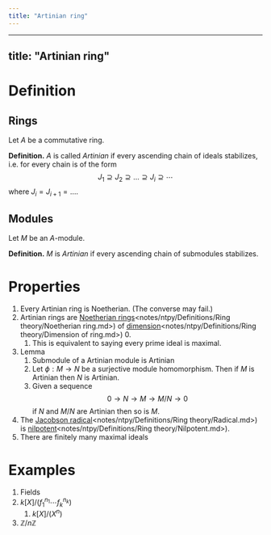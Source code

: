 ```yaml
---
title: "Artinian ring"
---
```


---
title: "Artinian ring"
---

# Definition
## Rings
Let $A$ be a commutative ring.

**Definition.** $A$ is called *Artinian* if every ascending chain of ideals stabilizes, i.e. for every chain is of the form
$$
J_1\supseteq J_2\supseteq\dots\supseteq J_i\supseteq\cdots
$$
where $J_i=J_{i+1}=\dots$.

## Modules
Let $M$ be an $A$-module.

**Definition.** $M$ is *Artinian* if every ascending chain of submodules stabilizes.

# Properties
1. Every Artinian ring is Noetherian. (The converse may fail.)
2. Artinian rings are [Noetherian rings]()<notes/ntpy/Definitions/Ring theory/Noetherian ring.md>) of [dimension]()<notes/ntpy/Definitions/Ring theory/Dimension of ring.md>) 0. 
	1. This is equivalent to saying every prime ideal is maximal.
3. Lemma
	1. Submodule of a Artinian module is Artinian
	2. Let $\phi:M\to N$ be a surjective module homomorphism. Then if $M$ is Artinian then $N$ is Artinian.
	3.  Given a sequence $$0\to N\to M\to M/N\to 0$$ if $N$ and $M/N$ are Artinian then so is $M$.
4. The [Jacobson radical]()<notes/ntpy/Definitions/Ring theory/Radical.md>) is [nilpotent]()<notes/ntpy/Definitions/Ring theory/Nilpotent.md>).
5. There are finitely many maximal ideals

# Examples
1. Fields
2. $k[X]/(f_1^{n_1}\cdots f_k^{n_k})$
	1. $k[X]/(X^n)$
3. $\mathbb{Z}/n\mathbb{Z}$
